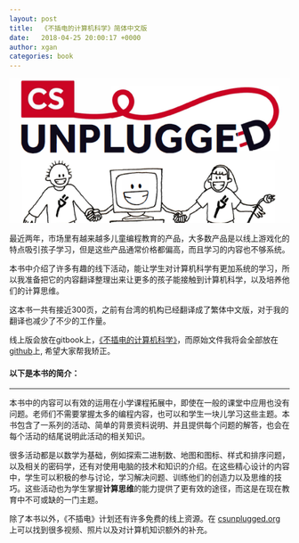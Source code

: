 ```yaml
---
layout: post
title:  《不插电的计算机科学》简体中文版
date:   2018-04-25 20:00:17 +0000
author: xgan
categories: book
---
```


![](/assets/csunplugged.png)

最近两年，市场里有越来越多儿童编程教育的产品，大多数产品是以线上游戏化的特点吸引孩子学习，但是这些产品通常价格都偏高，而且学习的内容也不够系统。

本书中介绍了许多有趣的线下活动，能让学生对计算机科学有更加系统的学习，所以我准备把它的内容翻译整理出来让更多的孩子能接触到计算机科学，以及培养他们的计算思维。

这本书一共有接近300页，之前有台湾的机构已经翻译成了繁体中文版，对于我的翻译也减少了不少的工作量。

线上版会放在gitbook上，[《不插电的计算机科学》](https://kedoumaker.gitbook.io/csunplugged-zh/)，而原始文件我将会全部放在[github](https://github.com/gan/csunplugged-zh/blob/master/README.md)上, 希望大家帮我矫正。


#### 以下是本书的简介：
---
本书中的内容可以有效的运用在小学课程拓展中，即使在一般的课堂中应用也没有问题。老师们不需要掌握太多的编程内容，也可以和学生一块儿学习这些主题。本书包含了一系列的活动、简单的背景资料说明、并且提供每个问题的解答，也会在每个活动的结尾说明此活动的相关知识。

很多活动都是以数学为基础，例如探索二进制数、地图和图标、样式和排序问题，以及相关的密码学，还有对使用电脑的技术和知识的介绍。在这些精心设计的内容中，学生可以积极的参与讨论，学习解决问题、训练他们的创造力以及思维的技巧。这些活动也为学生掌握**计算思维**的能力提供了更有效的途径，而这是在现在教育中不可或缺的一门主题。

除了本书以外，《不插电》计划还有许多免费的线上资源。在 [csunplugged.org](https://www.csunplugged.org) 上可以找到很多视频、照片以及对计算机知识额外的补充。
